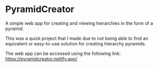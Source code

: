 # PyramidCreator

A simple web app for creating and viewing hierarchies in the form of a pyramid.

This was a quick project that I made due to not being able to find an equivalent or easy-to-use solution for creating hierarchy pyramids.

The web app can be accessed using the following link: https://pyramidcreator.netlify.app/
